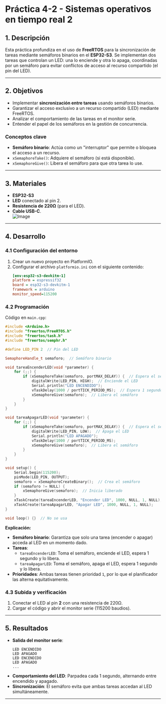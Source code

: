 # **Práctica 4-2 - Sistemas operativos en tiempo real 2**  

## **1. Descripción**  
Esta práctica profundiza en el uso de **FreeRTOS** para la sincronización de tareas mediante semáforos binarios en el **ESP32-S3**. Se implementan dos tareas que controlan un LED: una lo enciende y otra lo apaga, coordinadas por un semáforo para evitar conflictos de acceso al recurso compartido (el pin del LED).  

---

## **2. Objetivos**  
- Implementar **sincronización entre tareas** usando semáforos binarios.  
- Garantizar el acceso exclusivo a un recurso compartido (LED) mediante FreeRTOS.  
- Analizar el comportamiento de las tareas en el monitor serie.  
- Entender el papel de los semáforos en la gestión de concurrencia.  

### **Conceptos clave**  
- **Semáforo binario**: Actúa como un "interruptor" que permite o bloquea el acceso a un recurso.  
- `xSemaphoreTake()`: Adquiere el semáforo (si está disponible).  
- `xSemaphoreGive()`: Libera el semáforo para que otra tarea lo use.  

---

## **3. Materiales**  
- **ESP32-S3**  
- **LED** conectado al pin 2.  
- **Resistencia de 220Ω** (para el LED).   
- **Cable USB-C**.  
 ![Image](https://github.com/user-attachments/assets/860c83dc-7289-4f3f-a3db-98908957f6a6)
---

## **4. Desarrollo**  

### **4.1 Configuración del entorno**  
1. Crear un nuevo proyecto en PlatformIO.  
2. Configurar el archivo `platformio.ini` con el siguiente contenido:
   ```ini
   [env:esp32-s3-devkitm-1]
   platform = espressif32
   board = esp32-s3-devkitm-1
   framework = arduino
   monitor_speed=115200
   ```  

### **4.2 Programación**  
Código en `main.cpp`:  
```cpp
#include <Arduino.h>
#include "freertos/FreeRTOS.h"
#include "freertos/task.h"
#include "freertos/semphr.h"

#define LED_PIN 2  // Pin del LED

SemaphoreHandle_t semaforo;  // Semáforo binario

void tareaEncenderLED(void *parameter) {
    for (;;) {
        if (xSemaphoreTake(semaforo, portMAX_DELAY)) {  // Espera el semáforo
            digitalWrite(LED_PIN, HIGH);  // Enciende el LED
            Serial.println("LED ENCENDIDO");
            vTaskDelay(1000 / portTICK_PERIOD_MS);  // Espera 1 segundo
            xSemaphoreGive(semaforo);  // Libera el semáforo
        }
    }
}

void tareaApagarLED(void *parameter) {
    for (;;) {
        if (xSemaphoreTake(semaforo, portMAX_DELAY)) {  // Espera el semáforo
            digitalWrite(LED_PIN, LOW);  // Apaga el LED
            Serial.println("LED APAGADO");
            vTaskDelay(1000 / portTICK_PERIOD_MS);
            xSemaphoreGive(semaforo);  // Libera el semáforo
        }
    }
}

void setup() {
    Serial.begin(115200);
    pinMode(LED_PIN, OUTPUT);
    semaforo = xSemaphoreCreateBinary();  // Crea el semáforo
    if (semaforo != NULL) {
        xSemaphoreGive(semaforo);  // Inicia liberado
    }
    xTaskCreate(tareaEncenderLED, "Encender LED", 1000, NULL, 1, NULL);
    xTaskCreate(tareaApagarLED, "Apagar LED", 1000, NULL, 1, NULL);
}

void loop() {}  // No se usa
```  

**Explicación:**  
- **Semáforo binario**: Garantiza que solo una tarea (encender o apagar) acceda al LED en un momento dado.  
- **Tareas**:  
  - `tareaEncenderLED`: Toma el semáforo, enciende el LED, espera 1 segundo y lo libera.  
  - `tareaApagarLED`: Toma el semáforo, apaga el LED, espera 1 segundo y lo libera.  
- **Prioridades**: Ambas tareas tienen prioridad `1`, por lo que el planificador las alterna equitativamente.  

### **4.3 Subida y verificación**  
1. Conectar el LED al pin **2** con una resistencia de 220Ω.  
2. Cargar el código y abrir el monitor serie (115200 baudios).  

---

## **5. Resultados**  
- **Salida del monitor serie**:  
  ```plaintext
  LED ENCENDIDO
  LED APAGADO
  LED ENCENDIDO
  LED APAGADO
  ...  
  ```  
- **Comportamiento del LED**: Parpadea cada 1 segundo, alternando entre encendido y apagado.  
- **Sincronización**: El semáforo evita que ambas tareas accedan al LED simultáneamente.  

---


